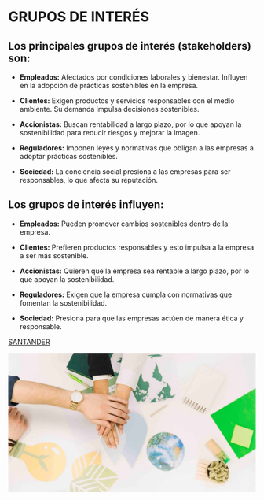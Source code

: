 # GRUPOS DE INTERÉS

## Los principales grupos de interés (stakeholders) son:

- **Empleados:** Afectados por condiciones laborales y bienestar. Influyen en la adopción de prácticas sostenibles en la empresa.

- **Clientes:** Exigen productos y servicios responsables con el medio ambiente. Su demanda impulsa decisiones sostenibles.

- **Accionistas:** Buscan rentabilidad a largo plazo, por lo que apoyan la sostenibilidad para reducir riesgos y mejorar la imagen.

- **Reguladores:** Imponen leyes y normativas que obligan a las empresas a adoptar prácticas sostenibles.

- **Sociedad:** La conciencia social presiona a las empresas para ser responsables, lo que afecta su reputación.

## Los grupos de interés influyen:

- **Empleados:** Pueden promover cambios sostenibles dentro de la empresa.

- **Clientes:** Prefieren productos responsables y esto impulsa a la empresa a ser más sostenible.
  
- **Accionistas:** Quieren que la empresa sea rentable a largo plazo, por lo que apoyan la sostenibilidad.
  
- **Reguladores:** Exigen que la empresa cumpla con normativas que fomentan la sostenibilidad.
  
- **Sociedad:** Presiona para que las empresas actúen de manera ética y responsable.

[SANTANDER](https://www.impulsa-empresa.es/diccionario/stakeholder/)

![Texto alternativo](img/U.jpg)



